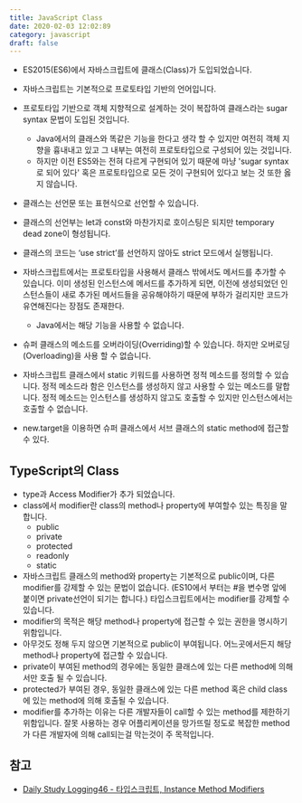 ```yaml
---
title: JavaScript Class
date: 2020-02-03 12:02:89
category: javascript
draft: false
---
```


- ES2015(ES6)에서 자바스크립트에 클래스(Class)가 도입되었습니다.
- 자바스크립트는 기본적으로 프로토타입 기반의 언어입니다.

- 프로토타입 기반으로 객체 지향적으로 설계하는 것이 복잡하여 클래스라는 sugar syntax 문법이 도입된 것입니다.
  - Java에서의 클래스와 똑같은 기능을 한다고 생각 할 수 있지만 여전히 객체 지향을 흉내내고 있고 그 내부는 여전히 프로토타입으로 구성되어 있는 것입니다.
  - 하지만 이전 ES5와는 전혀 다르게 구현되어 있기 때문에 마냥 'sugar syntax로 되어 있다' 혹은 프로토타입으로 모든 것이 구현되어 있다고 보는 것 또한 옳지 않습니다.
- 클래스는 선언문 또는 표현식으로 선언할 수 있습니다.
- 클래스의 선언부는 let과 const와 마찬가지로 호이스팅은 되지만 temporary dead zone이 형성됩니다.
- 클래스의 코드는 ‘use strict’를 선언하지 않아도 strict 모드에서 실행됩니다.
- 자바스크립트에서는 프로토타입을 사용해서 클래스 밖에서도 메서드를 추가할 수 있습니다. 이미 생성된 인스턴스에 메서드를 추가하게 되면, 이전에 생성되었던 인스턴스들이 새로 추가된 메서드들을 공유해야하기 때문에 부하가 걸리지만 코드가 유연해진다는 장점도 존재한다.
  - Java에서는 해당 기능을 사용할 수 없습니다.
- 슈퍼 클래스의 메소드를 오버라이딩(Overriding)할 수 있습니다. 하지만 오버로딩(Overloading)을 사용 할 수 없습니다.
- 자바스크립트 클래스에서 static 키워드를 사용하면 정적 메소드를 정의할 수 있습니다. 정적 메소드라 함은 인스턴스를 생성하지 않고 사용할 수 있는 메소드를 말합니다. 정적 메소드는 인스턴스를 생성하지 않고도 호출할 수 있지만 인스턴스에서는 호출할 수 없습니다.
- new.target을 이용하면 슈퍼 클래스에서 서브 클래스의 static method에 접근할 수 있다.

## TypeScript의 Class

- type과 Access Modifier가 추가 되었습니다.
- class에서 modifier란 class의 method나 property에 부여할수 있는 특징을 말합니다.
  - public
  - private
  - protected
  - readonly
  - static
- 자바스크립트 클래스의 method와 property는 기본적으로 public이며, 다른 modifier를 강제할 수 있는 문법이 없습니다. (ES10에서 부터는 #을 변수명 앞에 붙이면 private선언이 되기는 합니다.) 타입스크립트에서는 modifier를 강제할 수 있습니다.
- modifier의 목적은 해당 method나 property에 접근할 수 있는 권한을 명시하기 위함입니다.
- 아무것도 정해 두지 않으면 기본적으로 public이 부여됩니다. 어느곳에서든지 해당 method나 property에 접근할 수 있습니다.
- private이 부여된 method의 경우에는 동일한 클래스에 있는 다른 method에 의해서만 호출 될 수 있습니다.
- protected가 부여된 경우, 동일한 클래스에 있는 다른 method 혹은 child class에 있는 method에 의해 호출될 수 있습니다.
- modifier를 추가하는 이유는 다른 개발자들이 call할 수 있는 method를 제한하기 위함입니다. 잘못 사용하는 경우 어플리케이션을 망가뜨릴 정도로 복잡한 method가 다른 개발자에 의해 call되는걸 막는것이 주 목적입니다.

## 참고

- [Daily Study Logging46 - 타입스크립트, Instance Method Modifiers](https://www.hamadevelop.me/dailyblogging46/?fbclid=IwAR0P-4UBlh8r7Tt6d3CepKAzZu4MxfsjXsbsHoNDoV13qqu57gZTHgEdJxE)
